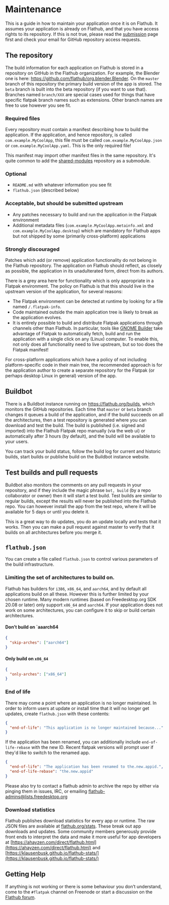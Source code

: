 # Maintenance

This is a guide in how to maintain your application once it is on Flathub. It assumes your application is already on Flathub, and that you have access rights to its repository. If this is not true, please read the [submission](submission) page first and check your email for GitHub repository access requests.

## The repository

The build information for each application on Flathub is stored in a repository on GitHub in the Flathub organization. For example, the Blender one is here: https://github.com/flathub/org.blender.Blender. On the `master` branch of this repository the primary build version of the app is stored. The `beta` branch is built into the beta repository (if you want to use that). Branches named `branch/XXX` are special cases used for things that have specific flatpak branch names such as extensions. Other branch names are free to use however you see fit.

### Required files

Every repository must contain a manifest describing how to build the application. If the application, and hence repository, is called `com.example.MyCoolApp`, this file must be called `com.example.MyCoolApp.json` or `com.example.MyCoolApp.yaml`. This is the only required file!

This manifest may import other manifest files in the same repository. It's quite common to add the [shared-modules](shared-modules) repository as a submodule.

### Optional

- `README.md` with whatever information you see fit
- `flathub.json` (described below)

### Acceptable, but should be submitted upstream

- Any patches necessary to build and run the application in the Flatpak environment
- Additional metadata files (`com.example.MyCoolApp.metainfo.xml` and `com.example.MyCoolApp.desktop`) which are mandatory for Flathub apps but not shipped by some (primarily cross-platform) applications

### Strongly discouraged

Patches which add (or remove) application functionality do not belong in the Flathub repository. The application on Flathub should reflect, as closely as possible, the application in its unadulterated form, direct from its authors.

There is a grey area here for functionality which is only appropriate in a Flatpak environment. The policy on Flathub is that this should live in the upstream version of the application, for several reasons:

- The Flatpak environment can be detected at runtime by looking for a file named `/.flatpak-info`.
- Code maintained outside the main application tree is likely to break as the application evolves.
- It is entirely possible to build and distribute Flatpak applications through channels other than Flathub. In particular, tools like [GNOME Builder](https://wiki.gnome.org/Apps/Builder) take advantage of Flatpak to automatically fetch, build and run the application with a single click on any (Linux) computer. To enable this, not only does all functionality need to live upstream, but so too does the Flatpak manifest!

For cross-platform applications which have a policy of not including platform-specific code in their main tree, the recommended approach is for the application author to create a separate repository for the Flatpak (or perhaps desktop Linux in general) version of the app.

## Buildbot

There is a Buildbot instance running on https://flathub.org/builds, which monitors the GitHub repositories. Each time that `master` or `beta` branch changes it queues a build of the application, and if the build succeeds on all the architectures, then a test repository is generated where you can download and test the build. The build is published (i.e. signed and imported) into the Flathub Flatpak repo manually (via the web ui) or automatically after 3 hours (by default), and the build will be available to your users.

You can track your build status, follow the build log for current and historic builds, start builds or publishe build on the Buildbot instance website.

## Test builds and pull requests

Buildbot also monitors the comments on any pull requests in your repository, and if they include the magic phrase `bot, build` (by a repo collaborator or owner) then it will start a test build. Test builds are similar to regular builds, except the results will never be published into the Flathub repo. You can however install the app from the test repo, where it will be available for 5 days or until you delete it.

This is a great way to do updates, you do an update locally and tests that it works. Then you can make a pull request against master to verify that it builds on all architectures before you merge it.

## `flathub.json`

You can create a file called `flathub.json` to control various parameters of the build infrastructure.

### Limiting the set of architectures to build on.

Flathub has builders for `i386`, `x86_64`, and `aarch64`, and by default all applications build on all these. However this is further limited by your chosen runtime. Many modern runtimes (based on Freedesktop.org SDK 20.08 or later) only support `x86_64` and `aarch64`. If your application does not work on some architectures, you can configure it to skip or build certain architectures.

#### Don’t build on `aaarch64

```json title="flathub.json"
{
  "skip-arches": ["aarch64"]
}
```

#### Only build on `x86_64`

```json title="flathub.json"
{
  "only-arches": ["x86_64"]
}
```

### End of life

There may come a point where an application is no longer maintained. In order to inform users at update or install time that it will no longer get updates, create `flathub.json` with these contents:

```json title="flathub.json"
{
  "end-of-life": "This application is no longer maintained because..."
}
```

If the application has been renamed, you can additionally include `end-of-life-rebase` with the new ID. Recent flatpak versions will prompt user if they'd like to switch to the renamed app.

```json title="flathub.json"
{
  "end-of-life": "The application has been renamed to the.new.appid.",
  "end-of-life-rebase": "the.new.appid"
}
```

Please also try to contact a flathub admin to archive the repo by either via pinging them in issues, IRC, or emailing flathub-admins@lists.freedesktop.org

### Download statistics

Flathub publishes download statistics for every app or runtime. The raw JSON files are available at [flathub.org/stats](https://flathub.org/stats/). These break out app downloads and updates. Some community members generously provide front ends to interpret the data and make it more useful for app developers at [https://ahayzen.com/direct/flathub.html](https://ahayzen.com/direct/flathub.html) and [https://klausenbusk.github.io/flathub-stats/](https://klausenbusk.github.io/flathub-stats/)

## Getting Help

If anything is not working or there is some behaviour you don’t understand, come to the `#flatpak` channel on Freenode or start a discussion on the [Flathub forum](https://discourse.flathub.org/).
